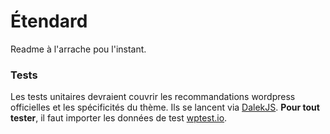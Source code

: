 # Étendard

Readme à l'arrache pou l'instant.

### Tests

Les tests unitaires devraient couvrir les recommandations wordpress officielles et les spécificités du thème.  Ils se lancent via [DalekJS](http://dalekjs.com/). **Pour tout tester**, il faut importer les données de test [wptest.io](http://wptest.io/).
